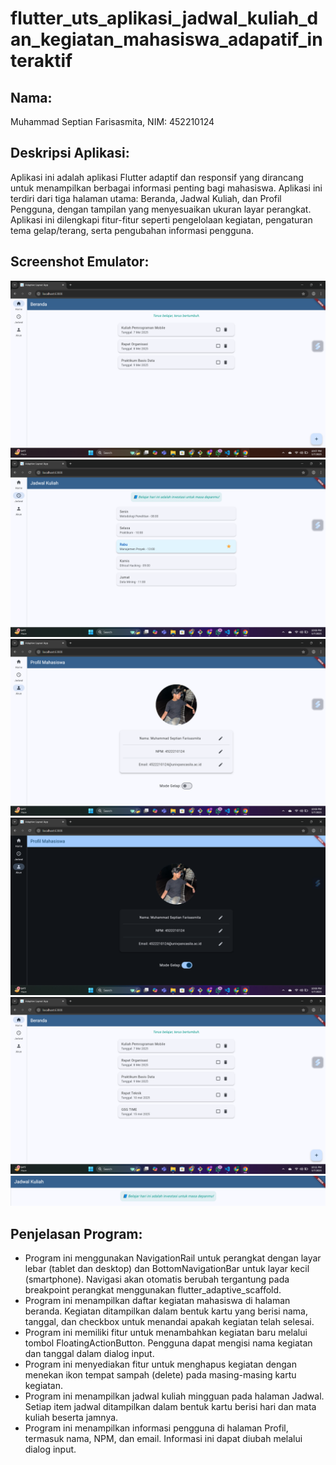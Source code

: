 # flutter_uts_aplikasi_jadwal_kuliah_dan_kegiatan_mahasiswa_adapatif_interaktif

## Nama:

Muhammad Septian Farisasmita, NIM: 452210124

## Deskripsi Aplikasi:

Aplikasi ini adalah aplikasi Flutter adaptif dan responsif yang dirancang untuk menampilkan berbagai informasi penting bagi mahasiswa. Aplikasi ini terdiri dari tiga halaman utama: Beranda, Jadwal Kuliah, dan Profil Pengguna, dengan tampilan yang menyesuaikan ukuran layar perangkat. Aplikasi ini dilengkapi fitur-fitur seperti pengelolaan kegiatan, pengaturan tema gelap/terang, serta pengubahan informasi pengguna.

## Screenshot Emulator:

![Halaman Kegiatan Mahasiswa](assets/images/KegiatanMahasiswa.png)
![Halaman Jadwal Kuliah](assets/images/JadwalKuliah.png)
![Halaman Profile](assets/images/Profile.png)
![Fitur Dark Mode](assets/images/DarkMode.png)
![Fitur Menambahkan Kegiatan](assets/images/Fitur1.png)
![Fitur Quotes](assets/images/Quotes.png)

## Penjelasan Program:

- Program ini menggunakan NavigationRail untuk perangkat dengan layar lebar (tablet dan desktop) dan BottomNavigationBar untuk layar kecil (smartphone). Navigasi akan otomatis berubah tergantung pada breakpoint perangkat menggunakan flutter_adaptive_scaffold.
- Program ini menampilkan daftar kegiatan mahasiswa di halaman beranda. Kegiatan ditampilkan dalam bentuk kartu yang berisi nama, tanggal, dan checkbox untuk menandai apakah kegiatan telah selesai.
- Program ini memiliki fitur untuk menambahkan kegiatan baru melalui tombol FloatingActionButton. Pengguna dapat mengisi nama kegiatan dan tanggal dalam dialog input.
- Program ini menyediakan fitur untuk menghapus kegiatan dengan menekan ikon tempat sampah (delete) pada masing-masing kartu kegiatan.
- Program ini menampilkan jadwal kuliah mingguan pada halaman Jadwal. Setiap item jadwal ditampilkan dalam bentuk kartu berisi hari dan mata kuliah beserta jamnya.
- Program ini menampilkan informasi pengguna di halaman Profil, termasuk nama, NPM, dan email. Informasi ini dapat diubah melalui dialog input.
